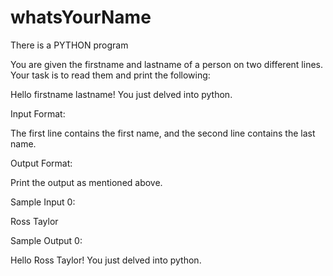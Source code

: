 # whatsYourName
There is a PYTHON program

You are given the firstname and lastname of a person on two different lines. Your task is to read them and
print the following:

Hello firstname lastname! You just delved into python.

Input Format:

The first line contains the first name, and the second line contains the last name.

Output Format:

Print the output as mentioned above.

Sample Input 0:

Ross
Taylor

Sample Output 0:

Hello Ross Taylor! You just delved into python.

